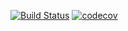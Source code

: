 [![Build Status](https://travis-ci.org/ikioresko/job4j_design.svg?branch=master)](https://travis-ci.org/ikioresko/job4j_design)
[![codecov](https://codecov.io/gh/ikioresko/job4j_design/branch/master/graph/badge.svg)](https://codecov.io/gh/ikioresko/job4j_design)